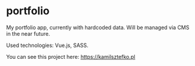 # portfolio

My portfolio app, currently with hardcoded data. Will be managed via CMS in the near future.

Used technologies: Vue.js, SASS.

You can see this project here: https://kamilsztefko.pl
